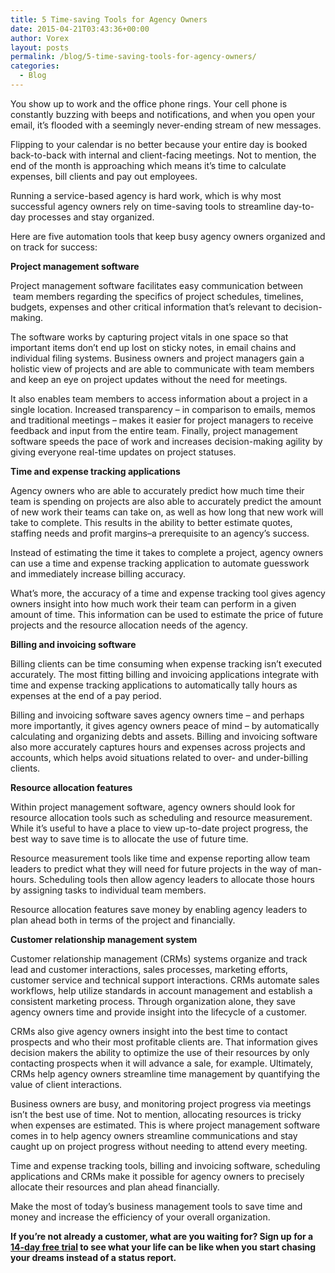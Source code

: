 ```yaml
---
title: 5 Time-saving Tools for Agency Owners
date: 2015-04-21T03:43:36+00:00
author: Vorex
layout: posts
permalink: /blog/5-time-saving-tools-for-agency-owners/
categories:
  - Blog
---
```

You show up to work and the office phone rings. Your cell phone is constantly buzzing with beeps and notifications, and when you open your email, it&#8217;s flooded with a seemingly never-ending stream of new messages.

Flipping to your calendar is no better because your entire day is booked back-to-back with internal and client-facing meetings. Not to mention, the end of the month is approaching which means it&#8217;s time to calculate expenses, bill clients and pay out employees.<!--more-->

Running a service-based agency is hard work, which is why most successful agency owners rely on time-saving tools to streamline day-to-day processes and stay organized.

Here are five automation tools that keep busy agency owners organized and on track for success:

**Project management software**

Project management software facilitates easy communication between  team members regarding the specifics of project schedules, timelines, budgets, expenses and other critical information that&#8217;s relevant to decision-making.

The software works by capturing project vitals in one space so that important items don&#8217;t end up lost on sticky notes, in email chains and individual filing systems. Business owners and project managers gain a holistic view of projects and are able to communicate with team members and keep an eye on project updates without the need for meetings.

It also enables team members to access information about a project in a single location. Increased transparency &#8211; in comparison to emails, memos and traditional meetings &#8211; makes it easier for project managers to receive feedback and input from the entire team. Finally, project management software speeds the pace of work and increases decision-making agility by giving everyone real-time updates on project statuses.

**Time and expense tracking applications**

Agency owners who are able to accurately predict how much time their team is spending on projects are also able to accurately predict the amount of new work their teams can take on, as well as how long that new work will take to complete. This results in the ability to better estimate quotes, staffing needs and profit margins&#8211;a prerequisite to an agency&#8217;s success.

Instead of estimating the time it takes to complete a project, agency owners can use a time and expense tracking application to automate guesswork and immediately increase billing accuracy.

What&#8217;s more, the accuracy of a time and expense tracking tool gives agency owners insight into how much work their team can perform in a given amount of time. This information can be used to estimate the price of future projects and the resource allocation needs of the agency.

**Billing and invoicing software**

Billing clients can be time consuming when expense tracking isn&#8217;t executed accurately. The most fitting billing and invoicing applications integrate with time and expense tracking applications to automatically tally hours as expenses at the end of a pay period.

Billing and invoicing software saves agency owners time &#8211; and perhaps more importantly, it gives agency owners peace of mind &#8211; by automatically calculating and organizing debts and assets. Billing and invoicing software also more accurately captures hours and expenses across projects and accounts, which helps avoid situations related to over- and under-billing clients.

**Resource allocation features**

Within project management software, agency owners should look for resource allocation tools such as scheduling and resource measurement. While it&#8217;s useful to have a place to view up-to-date project progress, the best way to save time is to allocate the use of future time.

Resource measurement tools like time and expense reporting allow team leaders to predict what they will need for future projects in the way of man-hours. Scheduling tools then allow agency leaders to allocate those hours by assigning tasks to individual team members.

Resource allocation features save money by enabling agency leaders to plan ahead both in terms of the project and financially.

**Customer relationship management system**

Customer relationship management (CRMs) systems organize and track lead and customer interactions, sales processes, marketing efforts, customer service and technical support interactions. CRMs automate sales workflows, help utilize standards in account management and establish a consistent marketing process. Through organization alone, they save agency owners time and provide insight into the lifecycle of a customer.

CRMs also give agency owners insight into the best time to contact prospects and who their most profitable clients are. That information gives decision makers the ability to optimize the use of their resources by only contacting prospects when it will advance a sale, for example. Ultimately, CRMs help agency owners streamline time management by quantifying the value of client interactions.

Business owners are busy, and monitoring project progress via meetings isn&#8217;t the best use of time. Not to mention, allocating resources is tricky when expenses are estimated. This is where project management software comes in to help agency owners streamline communications and stay caught up on project progress without needing to attend every meeting.

Time and expense tracking tools, billing and invoicing software, scheduling applications and CRMs make it possible for agency owners to precisely allocate their resources and plan ahead financially.

Make the most of today&#8217;s business management tools to save time and money and increase the efficiency of your overall organization.

**If you&#8217;re not already a customer, what are you waiting for? Sign up for a <a href="http://www.vorex.com/free-trial/" target="_blank">14-day free trial</a> to see what your life can be like when you start chasing your dreams instead of a status report.**
